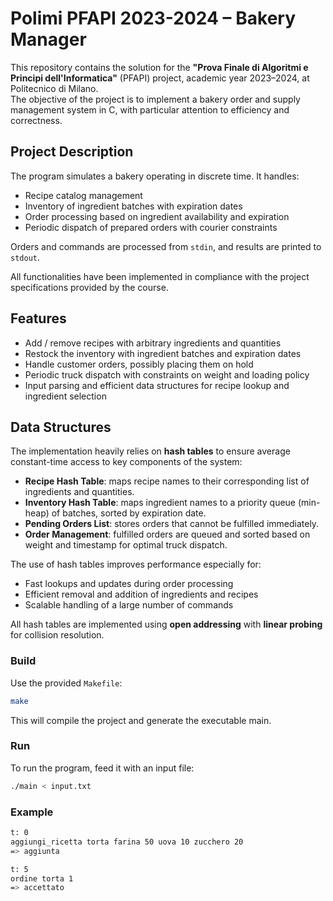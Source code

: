 # Polimi PFAPI 2023-2024 – Bakery Manager

This repository contains the solution for the **"Prova Finale di Algoritmi e Principi dell'Informatica"** (PFAPI) project, academic year 2023–2024, at Politecnico di Milano.  
The objective of the project is to implement a bakery order and supply management system in C, with particular attention to efficiency and correctness.

## Project Description

The program simulates a bakery operating in discrete time. It handles:
- Recipe catalog management
- Inventory of ingredient batches with expiration dates
- Order processing based on ingredient availability and expiration
- Periodic dispatch of prepared orders with courier constraints

Orders and commands are processed from `stdin`, and results are printed to `stdout`.

All functionalities have been implemented in compliance with the project specifications provided by the course.

## Features

- Add / remove recipes with arbitrary ingredients and quantities
- Restock the inventory with ingredient batches and expiration dates
- Handle customer orders, possibly placing them on hold
- Periodic truck dispatch with constraints on weight and loading policy
- Input parsing and efficient data structures for recipe lookup and ingredient selection

## Data Structures

The implementation heavily relies on **hash tables** to ensure average constant-time access to key components of the system:

- **Recipe Hash Table**: maps recipe names to their corresponding list of ingredients and quantities.
- **Inventory Hash Table**: maps ingredient names to a priority queue (min-heap) of batches, sorted by expiration date.
- **Pending Orders List**: stores orders that cannot be fulfilled immediately.
- **Order Management**: fulfilled orders are queued and sorted based on weight and timestamp for optimal truck dispatch.

The use of hash tables improves performance especially for:
- Fast lookups and updates during order processing
- Efficient removal and addition of ingredients and recipes
- Scalable handling of a large number of commands

All hash tables are implemented using **open addressing** with **linear probing** for collision resolution.

### Build

Use the provided `Makefile`:

```bash
make
```

This will compile the project and generate the executable main.

### Run

To run the program, feed it with an input file:

```bash
./main < input.txt
```

### Example

```bash
t: 0
aggiungi_ricetta torta farina 50 uova 10 zucchero 20
=> aggiunta

t: 5
ordine torta 1
=> accettato
```
